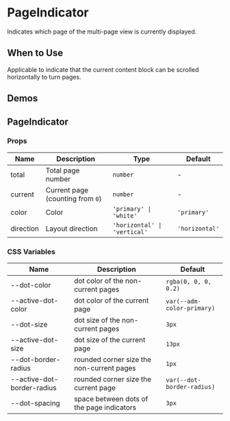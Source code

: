# PageIndicator

Indicates which page of the multi-page view is currently displayed.

## When to Use

Applicable to indicate that the current content block can be scrolled horizontally to turn pages.

## Demos

<code src="./demos/demo1.tsx"></code>

## PageIndicator

### Props

| Name      | Description                      | Type                         | Default        |
| --------- | -------------------------------- | ---------------------------- | -------------- |
| total     | Total page number                | `number`                     | -              |
| current   | Current page (counting from `0`) | `number`                     | -              |
| color     | Color                            | `'primary' \| 'white'`       | `'primary'`    |
| direction | Layout direction                 | `'horizontal' \| 'vertical'` | `'horizontal'` |

### CSS Variables

| Name                       | Description                               | Default                    |
| -------------------------- | ----------------------------------------- | -------------------------- |
| --dot-color                | dot color of the non-current pages        | `rgba(0, 0, 0, 0.2)`       |
| --active-dot-color         | dot color of the current page             | `var(--adm-color-primary)` |
| --dot-size                 | dot size of the non-current pages         | `3px`                      |
| --active-dot-size          | dot size of the current page              | `13px`                     |
| --dot-border-radius        | rounded corner size the non-current pages | `1px`                      |
| --active-dot-border-radius | rounded corner size the current page      | `var(--dot-border-radius)` |
| --dot-spacing              | space between dots of the page indicators | `3px`                      |
